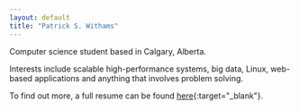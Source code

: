 ```yaml
---
layout: default
title: "Patrick S. Withams"
---
```


Computer science student based in Calgary, Alberta.

Interests include scalable high-performance systems, big data, Linux, web-based applications and anything that involves problem solving.

To find out more, a full resume can be found [here](/assets/resume.pdf){:target="_blank"}.
